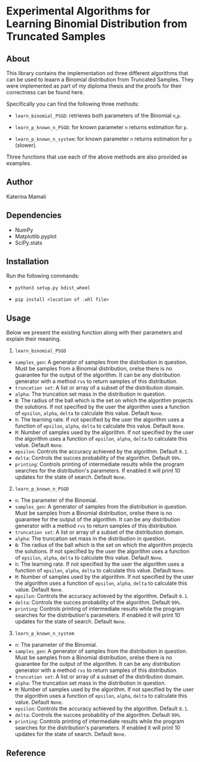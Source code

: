 # Experimental Algorithms for Learning Binomial Distribution from Truncated Samples


## About
This library contains the implementation od three different algorithms that can be used to leaarn a Binomial distribution from Truncated Samples.
They were implemented as part of my diploma thesis and the proofs for their correctness can be found here.

Specifically you can find the following three methods:

* `learn_binomial_PSGD`: retrieves both parameters of the Binomial `n`,`p`.

* `learn_p_known_n_PSGD`: for known parameter `n` returns estimation for `p`.

* `learn_p_known_n_system`: for known parameter `n` returns estimation for `p` (slower).

Three functions that use each of the above methods are also provided as examples.


## Author
Katerina Mamali


## Dependencies
* NumPy
* Matplotlib.pyplot
* SciPy.stats

## Installation
Run the following commands:

* `python3 setup.py bdist_wheel`

* `pip install <location of .whl file>`

## Usage
Below we present the existing function along with their parameters and explain their meaning.
1. `learn_binomial_PSGD`
  * `samples_gen`:
  A generator of samples from the distribution in question.
  Must be samples from a Binomial distribution, orelse there is no guarantee for the output of the algorithm.
  It can be any distribution generator with a method `rvs` to return samples of this distribution.
  * `truncation set`:
  A list or array of a subset of the distribution domain.
  * `alpha`:
  The truncation set mass in the distribution in question.
  * `B`:
  The radius of the ball which is the set on which the algorithm projects the solutions.
  If not specified by the user the algorithm uses a function of `epsilon`, `alpha`, `delta` to calculate this value.
  Default `None`.
  * `h`:
  The learning rate.
  If not specified by the user the algorithm uses a function of `epsilon`, `alpha`, `delta` to calculate this value.
  Default `None`.
  * `M`:
  Number of samples used by the algorithm.
  If not specified by the user the algorithm uses a function of `epsilon`, `alpha`, `delta` to calculate this value.
  Default `None`.
  * `epsilon`:
  Controls the accuracy achieved by the algorithm.
  Default `0.1`.
  * `delta`:
  Controls the succes probability of the algorithm.
  Default `99%`.
  * `printing`:
  Controls printing of intermediate results while the program searches for the distribution's parameters.
  If enabled it will print 10 updates for the state of search.
  Default `None`.

2. `learn_p_known_n_PSGD`
  * `n`:
  The parameter of the Binomial.
  * `samples_gen`:
  A generator of samples from the distribution in question.
  Must be samples from a Binomial distribution, orelse there is no guarantee for the output of the algorithm.
  It can be any distribution generator with a method `rvs` to return samples of this distribution.
  * `truncation set`:
  A list or array of a subset of the distribution domain.
  * `alpha`:
  The truncation set mass in the distribution in question.
  * `B`:
  The radius of the ball which is the set on which the algorithm projects the solutions.
  If not specified by the user the algorithm uses a function of `epsilon`, `alpha`, `delta` to calculate this value.
  Default `None`.
  * `h`:
  The learning rate.
  If not specified by the user the algorithm uses a function of `epsilon`, `alpha`, `delta` to calculate this value.
  Default `None`.
  * `M`:
  Number of samples used by the algorithm.
  If not specified by the user the algorithm uses a function of `epsilon`, `alpha`, `delta` to calculate this value.
  Default `None`.
  * `epsilon`:
  Controls the accuracy achieved by the algorithm.
  Default `0.1`.
  * `delta`:
  Controls the succes probability of the algorithm.
  Default `99%`.
  * `printing`:
  Controls printing of intermediate results while the program searches for the distribution's parameters.
  If enabled it will print 10 updates for the state of search.
  Default `None`.

3. `learn_p_known_n_system`
  * `n`:
  The parameter of the Binomial.
  * `samples_gen`:
  A generator of samples from the distribution in question.
  Must be samples from a Binomial distribution, orelse there is no guarantee for the output of the algorithm.
  It can be any distribution generator with a method `rvs` to return samples of this distribution.
  * `truncation set`:
  A list or array of a subset of the distribution domain.
  * `alpha`:
  The truncation set mass in the distribution in question.
  * `M`:
  Number of samples used by the algorithm.
  If not specified by the user the algorithm uses a function of `epsilon`, `alpha`, `delta` to calculate this value.
  Default `None`.
  * `epsilon`:
  Controls the accuracy achieved by the algorithm.
  Default `0.1`.
  * `delta`:
  Controls the succes probability of the algorithm.
  Default `99%`.
  * `printing`:
  Controls printing of intermediate results while the program searches for the distribution's parameters.
  If enabled it will print 10 updates for the state of search.
  Default `None`.

## Reference
